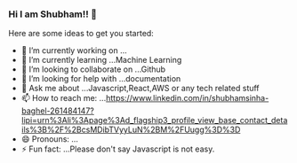 ### Hi I am Shubham!! 👋



Here are some ideas to get you started:

- 🔭 I’m currently working on ...
- 🌱 I’m currently learning ...Machine Learning
- 👯 I’m looking to collaborate on ...Github
- 🤔 I’m looking for help with ...documentation 
- 💬 Ask me about ...Javascript,React,AWS or any tech related stuff
- 📫 How to reach me: ...https://www.linkedin.com/in/shubhamsinha-baghel-261484147?lipi=urn%3Ali%3Apage%3Ad_flagship3_profile_view_base_contact_details%3B%2F%2BcsMDibTVyyLuN%2BM%2FUugg%3D%3D
- 😄 Pronouns: ...
- ⚡ Fun fact: ...Please don't say Javascript is not easy.

